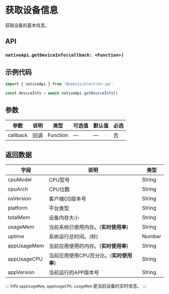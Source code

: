 # 获取设备信息

获取设备的基本信息。

## API
### `nativeApi.getDeviceInfo(callback: <Function>)`
### 

## 示例代码
```js
import { nativeApi } from '@neosjs/electron-ipc'

const deviceInfo = await nativeApi.getDeviceInfo()
```

## 参数

| 参数 | 说明    | 类型   | 可选值 | 默认值 |必选 |
| ---- | ------- | ------ | ------ | ------ | ------ |
| callback | 回调 | Function | —      | —      | 否      |

## 返回数据

| 字段 | 说明    | 类型   | 
| ---- | ------- | ------ | 
| cpuModel | CPU型号 | String |
| cpuArch |  CPU位数 | String |
| osVersion | 客户端OS版本号 | String |
| platform | 平台类型 | String |
| totalMem | 设备内存大小 | String |
| usageMem | 当前系统已使用内存。(**实时使用率**) | String |
| uptime | 系统运行总时间。(秒) | Number |
| appUsageMem| 当前应用使用的内存。(**实时使用率**) | String |
| appUsageCPU| 当前应用使用CPU百分比。(**实时使用率**) | String |
| appVersion | 当前运行的APP版本号| String |

::: info
  `appUsageMem`, `appUsageCPU`, `usageMem` 是当前设备的实时信息。
:::
